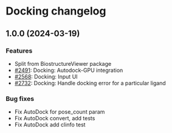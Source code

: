 # Docking changelog

## 1.0.0 (2024-03-19)

### Features

* Split from BiostructureViewer package
* [#2491](https://github.com/datagrok-ai/public/issues/2491): Docking: Autodock-GPU integration
* [#2568](https://github.com/datagrok-ai/public/issues/2568): Docking: Input UI
* [#2732](https://github.com/datagrok-ai/public/issues/2732): Docking: Handle docking error for a particular ligand

### Bug fixes

* Fix AutoDock for pose_count param
* Fix AutoDock convert, add tests
* Fix AutoDock add clinfo test

